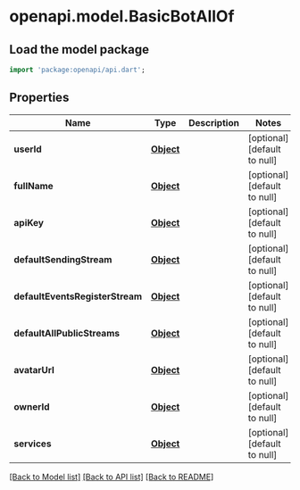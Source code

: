 # openapi.model.BasicBotAllOf

## Load the model package
```dart
import 'package:openapi/api.dart';
```

## Properties
Name | Type | Description | Notes
------------ | ------------- | ------------- | -------------
**userId** | [**Object**](.md) |  | [optional] [default to null]
**fullName** | [**Object**](.md) |  | [optional] [default to null]
**apiKey** | [**Object**](.md) |  | [optional] [default to null]
**defaultSendingStream** | [**Object**](.md) |  | [optional] [default to null]
**defaultEventsRegisterStream** | [**Object**](.md) |  | [optional] [default to null]
**defaultAllPublicStreams** | [**Object**](.md) |  | [optional] [default to null]
**avatarUrl** | [**Object**](.md) |  | [optional] [default to null]
**ownerId** | [**Object**](.md) |  | [optional] [default to null]
**services** | [**Object**](.md) |  | [optional] [default to null]

[[Back to Model list]](../README.md#documentation-for-models) [[Back to API list]](../README.md#documentation-for-api-endpoints) [[Back to README]](../README.md)


